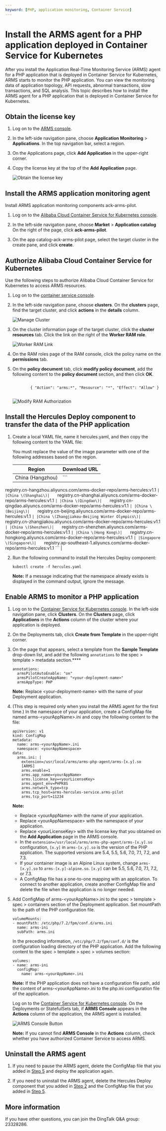 ```yaml
---
keyword: [PHP, application monitoring, Container Service]
---
```


# Install the ARMS agent for a PHP application deployed in Container Service for Kubernetes

After you install the Application Real-Time Monitoring Service \(ARMS\) agent for a PHP application that is deployed in Container Service for Kubernetes, ARMS starts to monitor the PHP application. You can view the monitoring data of application topology, API requests, abnormal transactions, slow transactions, and SQL analysis. This topic describes how to install the ARMS agent for a PHP application that is deployed in Container Service for Kubernetes.

## Obtain the license key

1.  Log on to the [ARMS console](https://arms-ap-southeast-1.console.aliyun.com/#/home).

2.  In the left-side navigation pane, choose **Application Monitoring** \> **Applications**. In the top navigation bar, select a region.

3.  On the Applications page, click **Add Application** in the upper-right corner.

4.  Copy the license key at the top of the **Add Application** page.

    ![Obtain the license key](https://static-aliyun-doc.oss-accelerate.aliyuncs.com/assets/img/en-US/8283548061/p132858.png)


## Install the ARMS application monitoring agent

Install ARMS application monitoring components ack-arms-pilot.

1.  Log on to the [Alibaba Cloud Container Service for Kubernetes console](https://cs.console.aliyun.com/#/k8s/overview).

2.  In the left-side navigation pane, choose **Market** \> **Application catalog** On the right of the page, click **ack-arms-pilot**.

3.  On the app catalog-ack-arms-pilot page, select the target cluster in the create pane, and click **create**.


## Authorize Alibaba Cloud Container Service for Kubernetes

Use the following steps to authorize Alibaba Cloud Container Service for Kubernetes to access ARMS resources.

1.  Log on to the [container service console](https://cs.console.aliyun.com).

2.  In the left-side navigation pane, choose **clusters**. On the **clusters** page, find the target cluster, and click **actions** in the **details** column.

    ![Manage Cluster](https://static-aliyun-doc.oss-accelerate.aliyuncs.com/assets/img/en-US/9546658061/p53701.png)

3.  On the cluster information page of the target cluster, click the **cluster resources** tab. Click the link on the right of the **Worker RAM role**.

    ![Worker RAM Link](https://static-aliyun-doc.oss-accelerate.aliyuncs.com/assets/img/en-US/2092658061/p53704.png)

4.  On the RAM roles page of the RAM console, click the policy name on the **permissions** tab.

5.  On the **policy document** tab, click **modify policy document**, add the following content to the **policy document** section, and then click **OK**.

    ```
    
            { "Action": "arms:*", "Resource": "*", "Effect": "Allow" } 
          
    ```

    ![Modify RAM Authorization](https://static-aliyun-doc.oss-accelerate.aliyuncs.com/assets/img/en-US/2092658061/p53703.png)


## Install the Hercules Deploy component to transfer the data of the PHP application

1.  Create a local YAML file, name it hercules.yaml, and then copy the following content to the YAML file:

    You must replace the value of the image parameter with one of the following addresses based on the region.

    |Region|Download URL|
    |------|------------|
    |China \(Hangzhou\)|    ```
registry.cn-hangzhou.aliyuncs.com/arms-docker-repo/arms-hercules:v1.1
    ``` |
    |China \(Shanghai\)|    ```
registry.cn-shanghai.aliyuncs.com/arms-docker-repo/arms-hercules:v1.1
    ``` |
    |China \(Qingdao\)|    ```
registry.cn-qingdao.aliyuncs.com/arms-docker-repo/arms-hercules:v1.1
    ``` |
    |China \(Beijing\)|    ```
registry.cn-beijing.aliyuncs.com/arms-docker-repo/arms-hercules:v1.1
    ``` |
    |China \(Zhangjiakou-Beijing Winter Olympics\)|    ```
registry.cn-zhangjiakou.aliyuncs.com/arms-docker-repo/arms-hercules:v1.1
    ``` |
    |China \(Shenzhen\)|    ```
registry.cn-shenzhen.aliyuncs.com/arms-docker-repo/arms-hercules:v1.1
    ``` |
    |China \(Hong Kong\)|    ```
registry.cn-hongkong.aliyuncs.com/arms-docker-repo/arms-hercules:v1.1
    ``` |
    |Singapore \(Singapore\)|    ```
registry.ap-southeast-1.aliyuncs.com/arms-docker-repo/arms-hercules:v1.1
    ``` |

2.  Run the following command to install the Hercules Deploy component:

    ```
    kubectl create -f hercules.yaml
    ```

    **Note:** If a message indicating that the namespace already exists is displayed in the command output, ignore the message.


## Enable ARMS to monitor a PHP application

1.  Log on to the [Container Service for Kubernetes console](https://cs.console.aliyun.com/#/k8s/overview). In the left-side navigation pane, click **Clusters**. On the **Clusters** page, click **Applications** in the **Actions** column of the cluster where your application is deployed.

2.  On the Deployments tab, click **Create from Template** in the upper-right corner.

3.  On the page that appears, select a template from the **Sample Template** drop-down list, and add the following `annotations` to the spec \> template \> metadata section.****

    ```
    annotations:
      armsPilotAutoEnable: "on"
      armsPilotCreateAppName: "<your-deployment-name>"
      armsAppType: PHP                                
    ```

    **Note:** Replace <your-deployment-name\> with the name of your Deployment application.

4.  \(This step is required only when you install the ARMS agent for the first time.\) In the namespace of your application, create a ConfigMap file named arms-<yourAppName\>.ini and copy the following content to the file:

    ```
    apiVersion: v1
    kind: ConfigMap
    metadata:
      name: arms-<yourAppName>.ini
      namespace: <yourAppNamespace>
    data:
      arms.ini: |
        extension=/usr/local/arms/arms-php-agent/arms-[x.y].so
        [ARMS]
        arms.enable=1
        arms.app_name=<yourAppName>
        arms.license_key=<yourLicenseKey>
        arms.agent_env=PHPK8S
        arms.network_type=tcp
        arms.tcp_host=arms-hercules-service.arms-pilot
        arms.tcp_port=11234
    ```

    **Note:**

    -   Replace <yourAppName\> with the name of your application.
    -   Replace <yourAppNamespace\> with the namespace of your application.
    -   Replace <yourLicenseKey\> with the license key that you obtained on the **Add Application** page in the ARMS console.
    -   In the `extension=/usr/local/arms/arms-php-agent/arms-[x.y].so` configuration, `[x.y]` in `arms-[x.y].so` is the version of the PHP application. The supported versions are 5.4, 5.5, 5.6, 7.0, 7.1, 7.2, and 7.3.
    -   If your container image is an Alpine Linux system, change `arms-[x.y].so` to `arms-[x.y]-alpine.so`. `[x.y]` can be 5.5, 5.6, 7.0, 7.1, 7.2, or 7.3.
    -   A ConfigMap file has a one-to-one mapping with an application. To connect to another application, create another ConfigMap file and delete the file when the application is no longer needed.
5.  Add ConfigMap of arms-<yourAppName\>.ini to the spec \> template \> spec \> containers section of the Deployment application. Set mountPath to the path of the PHP configuration file.

    ```
    volumeMounts:
    - mountPath: /etc/php/7.2/fpm/conf.d/arms.ini
      name: arms-ini
      subPath: arms.ini
    ```

    In the preceding information, `/etc/php/7.2/fpm/conf.d/` is the configuration loading directory of the PHP application. Add the following content to the spec \> template \> spec \> volumes section:

    ```
    volumes:
    - name: arms-ini
      configMap:
        name: arms-<yourAppName>.ini
    ```

    **Note:** If the PHP application does not have a configuration file path, add the content of arms-<yourAppName\>.ini to the php.ini configuration file of the application.

    Log on to the [Container Service for Kubernetes console](https://cs.console.aliyun.com/#/k8s/overview). On the Deployments or StatefulSets tab, if **ARMS Console** appears in the **Actions** column of the application, the ARMS agent is installed.

    ![ARMS Console Button](https://static-aliyun-doc.oss-accelerate.aliyuncs.com/assets/img/en-US/4546658061/p53712.png)

    **Note:** If you cannot find **ARMS Console** in the **Actions** column, check whether you have authorized Container Service to access ARMS.


## Uninstall the ARMS agent

1.  If you need to pause the ARMS agent, delete the ConfigMap file that you added in [Step 5](#step_ha3_6ov_alh) and deploy the application again.

2.  If you need to uninstall the ARMS agent, delete the Hercules Deploy component that you added in [Step 2](#step_y4n_031_gfg) and the ConfigMap file that you added in [Step 5](#step_ha3_6ov_alh).


## More information

If you have other questions, you can join the DingTalk Q&A group: 23328286.

